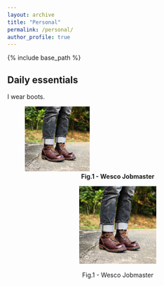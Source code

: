 ```yaml
---
layout: archive
title: "Personal"
permalink: /personal/
author_profile: true
---
```


{% include base_path %}

Daily essentials
------
I wear boots.

<figure><img src="/images/other/wesco_jobmaster.jpg" alt="Trulli" style="width:35%"><figcaption align = "center"><b>Fig.1 - Wesco Jobmaster</b></figcaption></figure>

<p align = "center"><img src = "/images/other/wesco_jobmaster.jpg" style="width:35%"></p><p align = "center">
Fig.1 - Wesco Jobmaster
</p>

